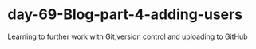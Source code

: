 # day-69-Blog-part-4-adding-users
Learning to further work with Git,version control and uploading to GitHub
